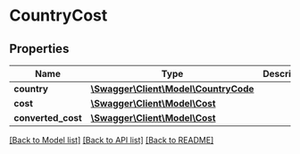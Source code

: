 # CountryCost

## Properties
Name | Type | Description | Notes
------------ | ------------- | ------------- | -------------
**country** | [**\Swagger\Client\Model\CountryCode**](CountryCode.md) |  | [optional] 
**cost** | [**\Swagger\Client\Model\Cost**](Cost.md) |  | [optional] 
**converted_cost** | [**\Swagger\Client\Model\Cost**](Cost.md) |  | [optional] 

[[Back to Model list]](../../README.md#documentation-for-models) [[Back to API list]](../../README.md#documentation-for-api-endpoints) [[Back to README]](../../README.md)

